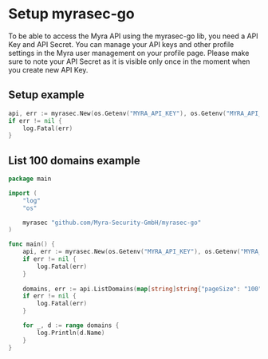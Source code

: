 # Setup myrasec-go

To be able to access the Myra API using the myrasec-go lib, you need a API Key and API Secret. 
You can manage your API keys and other profile settings in the Myra user management on your profile page. Please make sure to note your API Secret as it is visible only once in the moment when you create new API Key.

## Setup example
```go
api, err := myrasec.New(os.Getenv("MYRA_API_KEY"), os.Getenv("MYRA_API_SECRET"))
if err != nil {
    log.Fatal(err)
}
```

## List 100 domains example
```go
package main

import (
	"log"	
	"os"

	myrasec "github.com/Myra-Security-GmbH/myrasec-go"
)

func main() {
	api, err := myrasec.New(os.Getenv("MYRA_API_KEY"), os.Getenv("MYRA_API_SECRET"))
	if err != nil {
		log.Fatal(err)
	}
	
	domains, err := api.ListDomains(map[string]string{"pageSize": "100"})
	if err != nil {
		log.Fatal(err)
	}

	for _, d := range domains {
		log.Println(d.Name)
	}
}
```

